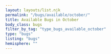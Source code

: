 ```yaml
---
layout: layouts/list.njk
permalink: "/bugs/available/october/"
title: Available Bugs in October
body_class: bugs
filter_by_tag: "type_bugs_available_october"
type: "bugs"
listing: "bugs"
hemisphere: ""
---
```

